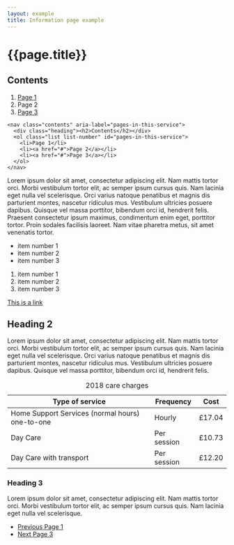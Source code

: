 ```yaml
---
layout: example
title: Information page example
---
```


# {{page.title}}

<nav class="contents" aria-label="Pages in this service">
  <div class="heading"><h2>Contents</h2></div>
  <ol class="list list-number" id="pages-in-this-service">
    <li><a href="#">Page 1</a></li>
    <li aria-current="page">Page 2</li>
    <li><a href="#">Page 3</a></li>
  </ol>
</nav>

    <nav class="contents" aria-label="pages-in-this-service">
      <div class="heading"><h2>Contents</h2></div>
      <ol class="list list-number" id="pages-in-this-service">
        <li>Page 1</li>
        <li><a href="#">Page 2</a></li>
        <li><a href="#">Page 3</a></li>
      </ol>
    </nav>

Lorem ipsum dolor sit amet, consectetur adipiscing elit. Nam mattis tortor orci. Morbi vestibulum tortor elit, ac semper ipsum cursus quis. Nam lacinia eget nulla vel scelerisque. Orci varius natoque penatibus et magnis dis parturient montes, nascetur ridiculus mus. Vestibulum ultricies posuere dapibus. Quisque vel massa porttitor, bibendum orci id, hendrerit felis. Praesent consectetur ipsum maximus, condimentum enim eget, porttitor tortor. Proin sodales facilisis laoreet. Nam vitae pharetra metus, sit amet venenatis tortor.

- item number 1
- item number 2
- item number 3

1. item number 1
2. item number 2
3. item number 3

[This is a link]()

## Heading 2

Lorem ipsum dolor sit amet, consectetur adipiscing elit. Nam mattis tortor orci. Morbi vestibulum tortor elit, ac semper ipsum cursus quis. Nam lacinia eget nulla vel scelerisque. Orci varius natoque penatibus et magnis dis parturient montes, nascetur ridiculus mus. Vestibulum ultricies posuere dapibus. Quisque vel massa porttitor, bibendum orci id, hendrerit felis.

<div class="table">
  <table>
    <caption>2018 care charges</caption>
      <thead>
        <tr>
          <th scope="col">Type of service</th>
          <th scope="col">Frequency</th>
          <th scope="col">Cost</th>
        </tr>
      </thead>
      <tbody>
        <tr>
          <td>Home Support Services (normal hours) one-to-one</td>
          <td>Hourly</td>
          <td>£17.04</td>
        </tr>
        <tr>
          <td>Day Care</td>
          <td>Per session</td>
          <td>£10.73</td>
        </tr>
        <tr>
          <td>Day Care with transport</td>
          <td>Per session</td>
          <td>£12.20</td>
        </tr>
      </tbody>
  </table>
</div>

### Heading 3

Lorem ipsum dolor sit amet, consectetur adipiscing elit. Nam mattis tortor orci. Morbi vestibulum tortor elit, ac semper ipsum cursus quis. Nam lacinia eget nulla vel scelerisque.

<nav class="pagination" aria-label="pagination">
  <ul>
    <li class="prev">
      <a href="#">
        <span class="pagination-item">
          <span class="fas fa-arrow-left"></span>Previous
        </span>
        <span>Page 1</span>
      </a>
    </li>
    <li class="next">
      <a href="#">
        <span class="pagination-item">
          <span class="fas fa-arrow-right"></span>Next
        </span>
        <span>Page 3</span>
      </a>
    </li>
  </ul>
</nav>